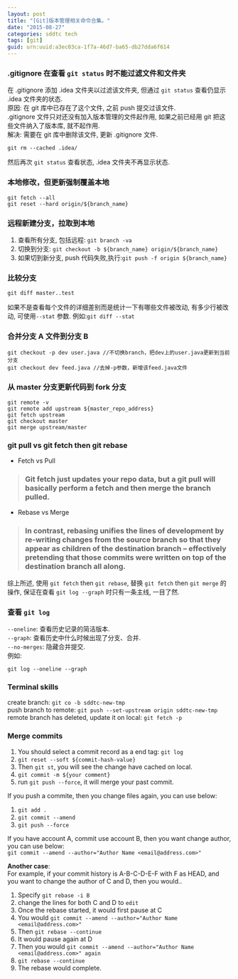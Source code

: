 ```yaml
---
layout: post
title: "[Git]版本管理相关命令合集。"
date: "2015-08-27"
categories: sddtc tech
tags: [git]
guid: urn:uuid:a3ec03ca-1f7a-46d7-ba65-db27dda6f614
---
```


### .gitignore 在查看 `git status` 时不能过滤文件和文件夹  

在 .gitignore 添加 .idea 文件夹以过滤该文件夹, 但通过 `git status` 查看仍显示 .idea 文件夹的状态.    
原因: 在 git 库中已存在了这个文件, 之前 push 提交过该文件.  
.gitignore 文件只对还没有加入版本管理的文件起作用, 如果之前已经用 git 把这些文件纳入了版本库, 就不起作用.  
解决: 需要在 git 库中删除该文件, 更新 .gitignore 文件.    
~~~vim
git rm --cached .idea/
~~~  
然后再次 `git status` 查看状态, .idea 文件夹不再显示状态.    
  
### 本地修改，但更新强制覆盖本地  

~~~vim
git fetch --all   
git reset --hard origin/${branch_name}
~~~
  
### 远程新建分支，拉取到本地  

1. 查看所有分支, 包括远程: `git branch -va`   
2. 切换到分支: `git checkout -b ${branch_name} origin/${branch_name}`  
3. 如果切到新分支, push 代码失败,执行:`git push -f origin ${branch_name}`  
   
### 比较分支  

~~~vim
git diff master..test
~~~  
如果不是查看每个文件的详细差别而是统计一下有哪些文件被改动, 有多少行被改动, 可使用`--stat` 参数. 例如:`git diff --stat`  
  
### 合并分支 A 文件到分支 B  

~~~vim
git checkout -p dev user.java //不切换branch，把dev上的user.java更新到当前分支
git checkout dev feed.java //去掉-p参数，新增该feed.java文件
~~~
  
### 从 master 分支更新代码到 fork 分支

~~~
git remote -v
git remote add upstream ${master_repo_address}
git fetch upstream
git checkout master
git merge upstream/master
~~~
  
### git pull vs git fetch then git rebase

* Fetch vs Pull  
> ### Git fetch just updates your repo data, but a git pull will basically perform a fetch and then merge the branch pulled.  

* Rebase vs Merge  
> ### In contrast, rebasing unifies the lines of development by re-writing changes from the source branch so that they appear as children of the destination branch – effectively pretending that those commits were written on top of the destination branch all along.  

综上所述, 使用 `git fetch` then `git rebase`, 替换 `git fetch` then `git merge` 的操作, 保证在查看 `git log --graph` 时只有一条主线, 一目了然.

### 查看 `git log`  
`--oneline`: 查看历史记录的简洁版本.  
`--graph`: 查看历史中什么时候出现了分支、合并.  
`--no-merges`: 隐藏合并提交.  
例如:
~~~
git log --oneline --graph
~~~

### Terminal skills  

create branch: `git co -b sddtc-new-tmp`  
push branch to remote: `git push --set-upstream origin sddtc-new-tmp`  
remote branch has deleted, update it on local: `git fetch -p`  

### Merge commits

1. You should select a commit record as a end tag: `git log`
2. `git reset --soft ${commit-hash-value}`
3. Then `git st`, you will see the change have cached on local.
4. `git commit -m ${your comment}`
5. run `git push --force`, it will merge your past commit.

If you push a commite, then you change files again, you can use below:

1. `git add .`  
2. `git commit --amend`  
3. `git push --force`  

If you have account A, commit use account B, then you want change author, you can use below:  
`git commit --amend --author="Author Name <email@address.com>"`  

**Another case**:  
For example, if your commit history is A-B-C-D-E-F with F as HEAD, and you want to change the author of C and D, then you would..  

1. Specify `git rebase -i B`  
2. change the lines for both C and D to `edit`  
3. Once the rebase started, it would first pause at C  
4. You would `git commit --amend --author="Author Name <email@address.com>"`  
5. Then `git rebase --continue`  
6. It would pause again at D  
7. Then you would `git commit --amend --author="Author Name <email@address.com>" again`  
8. `git rebase --continue`  
9. The rebase would complete.  
